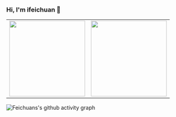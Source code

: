 ### Hi, I'm ifeichuan 👋

<table>
  <tr>
    <td>
      <img height=200 align="center" src="https://github-readme-stats.vercel.app/api?username=ifeichuan&count_private=true" />
    </td>
    <td>
      <img height=200 align="center" src="https://github-readme-stats.vercel.app/api/top-langs?username=ifeichuan&layout=compact&langs_count=8&card_width=320" />
    </td>
  </tr>
</table>

![Feichuans's github activity graph](https://github-readme-activity-graph.vercel.app/graph?username=ifeichuan&theme=github-compact)
